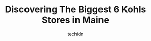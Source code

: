 ---
layout: ampstory
image: https://i0.wp.com/www.depkes.org/wp-content/uploads/2023/06/kohls-0-in-maine-1685968877.jpeg?resize=640,853
author: techidn
featured: false
description: Discover the impressive array of Kohls options in Maine, where you can find 6 of the largest Kohls establishments in the area. From renowned classics to hidden gems, Maine offers a diverse r
title: Discovering The Biggest 6 Kohls Stores in Maine
cover:
   title: Discovering The Biggest 6 Kohls Stores in Maine
   subtitle: Rickpate
   background: https://www.depkes.org/wp-content/uploads/2023/06/kohls-0-in-maine-1685968877.jpeg

pages: 
 - layout: thirds
   top: <h1>#1 Kohls</h1>
   bottom: "<p>Had staff follow me while whispering into a walkie talkie describing what I looked like and was wearing and what department I was approaching as though I was acting sus</p>"
   background: https://www.depkes.org/wp-content/uploads/2023/06/kohls-1-in-maine-1685968878.jpeg
   backgroundblur: true
 - layout: thirds
   top: <h1>#2 Kohls</h1>
   bottom: "<p>80 Stephen King Dr, Augusta, ME 04330, United States</p>"
   background: https://www.depkes.org/wp-content/uploads/2023/06/kohls-2-in-maine-1685968878.jpeg
   cta:
      link: https://www.depkes.org/blog/discovering-the-biggest-6-kohls-stores-in-maine/
      text: Discovering The Biggest 6 Kohls Stores in Maine
 - layout: thirds
   top: <h1>#3 Kohls</h1>
   bottom: "<p>41 Main St, Westbrook, ME 04092, United States</p>"
   background: https://www.depkes.org/wp-content/uploads/2023/06/kohls-3-in-maine-1685968878.jpeg
   cta:
      link: https://www.depkes.org/blog/discovering-the-biggest-6-kohls-stores-in-maine/
      text: Discovering The Biggest 6 Kohls Stores in Maine
 - layout: thirds
   top: <h1>#4 Kohls</h1>
   bottom: "<p>75 Gateway Plz, Biddeford, ME 04005, United States</p>"
   background: https://images.unsplash.com/photo-1557672172-298e090bd0f1?ixlib=rb-4.0.3&ixid=MnwxMjA3fDB8MHxwaG90by1wYWdlfHx8fGVufDB8fHx8&auto=format&fit=crop&w=640&h=853&q=80
   cta:
      link: https://www.depkes.org/blog/discovering-the-biggest-6-kohls-stores-in-maine/
      text: Discovering The Biggest 6 Kohls Stores in Maine
 - layout: thirds
   top: <h1>#5 Kohls</h1>
   bottom: "<p>45 Gosling Rd, Newington, NH 03801, United States</p>"
   background: https://images.unsplash.com/photo-1489694553447-4c9339da310d?ixlib=rb-4.0.3&ixid=MnwxMjA3fDB8MHxwaG90by1wYWdlfHx8fGVufDB8fHx8&auto=format&fit=crop&w=640&h=853&q=80
   cta:
      link: https://www.depkes.org/blog/discovering-the-biggest-6-kohls-stores-in-maine/
      text: Discovering The Biggest 6 Kohls Stores in Maine

 - layout: thirds
   middle: Continue reading...
   background: https://images.unsplash.com/photo-1547366785-564103df7e13?ixlib=rb-4.0.3&ixid=MnwxMjA3fDB8MHxwaG90by1wYWdlfHx8fGVufDB8fHx8&auto=format&fit=crop&w=640&h=853&q=80
   cta:
      link: https://www.depkes.org/blog/discovering-the-biggest-6-kohls-stores-in-maine/
      text: Discovering The Biggest 6 Kohls Stores in Maine
      
---